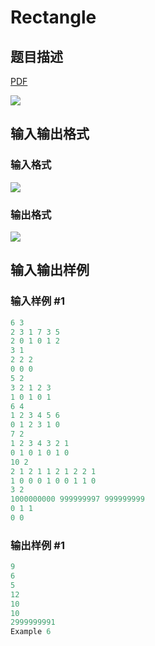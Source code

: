 # Rectangle

## 题目描述

[problemUrl]: https://uva.onlinejudge.org/index.php?option=com_onlinejudge&Itemid=8&category=279&page=show_problem&problem=3905

[PDF](https://uva.onlinejudge.org/external/124/p12462.pdf)

![](https://cdn.luogu.com.cn/upload/vjudge_pic/UVA12462/cd6faa1b893b4f66a6de9a30979eef566512562c.png)

## 输入输出格式

### 输入格式

![](https://cdn.luogu.com.cn/upload/vjudge_pic/UVA12462/bfa0b44494358c67b028928eef8c925fdf9c4f8c.png)

### 输出格式

![](https://cdn.luogu.com.cn/upload/vjudge_pic/UVA12462/c45e8b57596693afae9540b88d7e4cfac6bfa00c.png)

## 输入输出样例

### 输入样例 #1

```cpp
6 3
2 3 1 7 3 5
2 0 1 0 1 2
3 1
2 2 2
0 0 0
5 2
3 2 1 2 3
1 0 1 0 1
6 4
1 2 3 4 5 6
0 1 2 3 1 0
7 2
1 2 3 4 3 2 1
0 1 0 1 0 1 0
10 2
2 1 2 1 1 2 1 2 2 1
1 0 0 0 1 0 0 1 1 0
3 2
1000000000 999999997 999999999
0 1 1
0 0
```


### 输出样例 #1

```cpp
9
6
5
12
10
10
2999999991
Example 6
```


